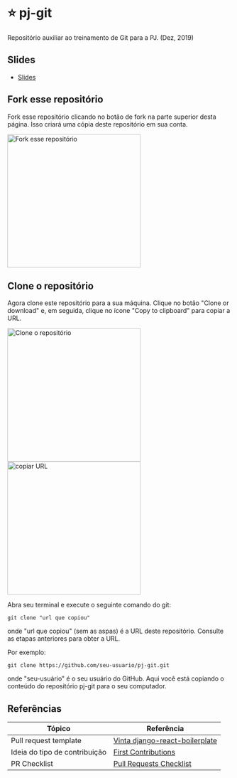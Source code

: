 # :star: pj-git
Repositório auxiliar ao treinamento de Git para a PJ. (Dez, 2019)


## Slides
- [Slides](bit.ly/pj-git)


## Fork esse repositório
Fork  esse repositório clicando no botão de fork  na parte superior desta página.
Isso criará uma cópia deste repositório em sua conta.

<img width="300" src="https://i.imgur.com/bQ4GWBK.png" alt="Fork esse repositório" />


## Clone o repositório
Agora clone este repositório para a sua máquina. Clique no botão "Clone or download" e, em seguida, clique no ícone "Copy to clipboard" para copiar a URL.

<img width="300" src="https://i.imgur.com/psXtajj.png" alt="Clone o repositório" />
<img width="300" src="https://i.imgur.com/6lcwvN4.png" alt="copiar URL" />

Abra seu terminal e execute o seguinte comando do git:
```
git clone "url que copiou"
```
onde "url que copiou" (sem as aspas) é a URL deste repositório. Consulte as etapas anteriores para obter a URL.

Por exemplo:
```
git clone https://github.com/seu-usuario/pj-git.git
```
onde "seu-usuário" é o seu usuário do GitHub. Aqui você está copiando o conteúdo do repositório pj-git para o seu computador.

## Referências
| Tópico | Referência |
| --- | --- |
| Pull request template |[Vinta django-react-boilerplate](https://github.com/vintasoftware/django-react-boilerplate/blob/master/.github/PULL_REQUEST_TEMPLATE.md)|
| Ideia do tipo de contribuição| [First Contributions](https://github.com/firstcontributions/first-contributions)|
| PR Checklist | [Pull Requests Checklist](https://devchecklists.com/pull-requests-checklist/) |
